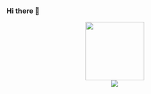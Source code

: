 ### Hi there 👋
<div align="center"> <img height="137px" src="https://github-readme-stats.vercel.app/api?username=gao-ji-kai&hide_title=true&hide_border=true&show_icons=trueline_height=21&text_color=000&icon_color=000&bg_color=0,ea6161,ffc64d,fffc4d,52fa5a&theme=graywhite" /> </div>
<div align="center"> <img src="https://metrics.lecoq.io/gao-ji-kai?template=classic&config.timezone=Asia%2FShanghai"> </div>
